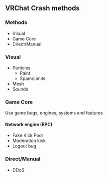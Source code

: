 ## VRChat Crash methods

### Methods
- Visual
- Game Core
- Direct/Manual

### Visual
- Particles
	- Paint
	- Spam/Limits
- Mesh
- Sounds

### Game Core
Use game bugs, engines, systems and features

#### Network engine (RPC)
- Fake Kick Pool
- Moderation kick
- Logout bug

### Direct/Manual
- DDoS